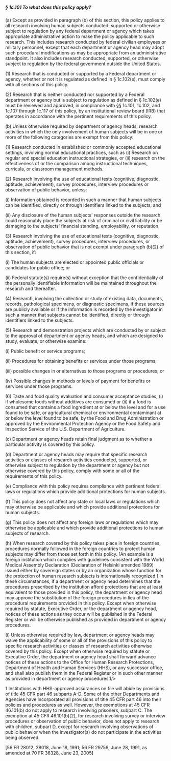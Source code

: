##### § 1c.101 To what does this policy apply? #####

(a) Except as provided in paragraph (b) of this section, this policy applies to all research involving human subjects conducted, supported or otherwise subject to regulation by any federal department or agency which takes appropriate administrative action to make the policy applicable to such research. This includes research conducted by federal civilian employees or military personnel, except that each department or agency head may adopt such procedural modifications as may be appropriate from an administrative standpoint. It also includes research conducted, supported, or otherwise subject to regulation by the federal government outside the United States.

(1) Research that is conducted or supported by a Federal department or agency, whether or not it is regulated as defined in § 1c.102(e), must comply with all sections of this policy.

(2) Research that is neither conducted nor supported by a Federal department or agency but is subject to regulation as defined in § 1c.102(e) must be reviewed and approved, in compliance with §§ 1c.101, 1c.102, and 1c.107 through 1c.117 of this policy, by an institutional review board (IRB) that operates in accordance with the pertinent requirements of this policy.

(b) Unless otherwise required by department or agency heads, research activities in which the only involvement of human subjects will be in one or more of the following categories are exempt from this policy:

(1) Research conducted in established or commonly accepted educational settings, involving normal educational practices, such as (i) Research on regular and special education instructional strategies, or (ii) research on the effectiveness of or the comparison among instructional techniques, curricula, or classroom management methods.

(2) Research involving the use of educational tests (cognitive, diagnostic, aptitude, achievement), survey procedures, interview procedures or observation of public behavior, unless:

(i) Information obtained is recorded in such a manner that human subjects can be identified, directly or through identifiers linked to the subjects; and

(ii) Any disclosure of the human subjects' responses outside the research could reasonably place the subjects at risk of criminal or civil liability or be damaging to the subjects' financial standing, employability, or reputation.

(3) Research involving the use of educational tests (cognitive, diagnostic, aptitude, achievement), survey procedures, interview procedures, or observation of public behavior that is not exempt under paragraph (b)(2) of this section, if:

(i) The human subjects are elected or appointed public officials or candidates for public office; or

(ii) Federal statute(s) require(s) without exception that the confidentiality of the personally identifiable information will be maintained throughout the research and thereafter.

(4) Research, involving the collection or study of existing data, documents, records, pathological specimens, or diagnostic specimens, if these sources are publicly available or if the information is recorded by the investigator in such a manner that subjects cannot be identified, directly or through identifiers linked to the subjects.

(5) Research and demonstration projects which are conducted by or subject to the approval of department or agency heads, and which are designed to study, evaluate, or otherwise examine:

(i) Public benefit or service programs;

(ii) Procedures for obtaining benefits or services under those programs;

(iii) possible changes in or alternatives to those programs or procedures; or

(iv) Possible changes in methods or levels of payment for benefits or services under those programs.

(6) Taste and food quality evaluation and consumer acceptance studies, (i) if wholesome foods without additives are consumed or (ii) if a food is consumed that contains a food ingredient at or below the level and for a use found to be safe, or agricultural chemical or environmental contaminant at or below the level found to be safe, by the Food and Drug Administration or approved by the Environmental Protection Agency or the Food Safety and Inspection Service of the U.S. Department of Agriculture.

(c) Department or agency heads retain final judgment as to whether a particular activity is covered by this policy.

(d) Department or agency heads may require that specific research activities or classes of research activities conducted, supported, or otherwise subject to regulation by the department or agency but not otherwise covered by this policy, comply with some or all of the requirements of this policy.

(e) Compliance with this policy requires compliance with pertinent federal laws or regulations which provide additional protections for human subjects.

(f) This policy does not affect any state or local laws or regulations which may otherwise be applicable and which provide additional protections for human subjects.

(g) This policy does not affect any foreign laws or regulations which may otherwise be applicable and which provide additional protections to human subjects of research.

(h) When research covered by this policy takes place in foreign countries, procedures normally followed in the foreign countries to protect human subjects may differ from those set forth in this policy. [An example is a foreign institution which complies with guidelines consistent with the World Medical Assembly Declaration (Declaration of Helsinki amended 1989) issued either by sovereign states or by an organization whose function for the protection of human research subjects is internationally recognized.] In these circumstances, if a department or agency head determines that the procedures prescribed by the institution afford protections that are at least equivalent to those provided in this policy, the department or agency head may approve the substitution of the foreign procedures in lieu of the procedural requirements provided in this policy. Except when otherwise required by statute, Executive Order, or the department or agency head, notices of these actions as they occur will be published in the Federal Register or will be otherwise published as provided in department or agency procedures.

(i) Unless otherwise required by law, department or agency heads may waive the applicability of some or all of the provisions of this policy to specific research activities or classes of research activities otherwise covered by this policy. Except when otherwise required by statute or Executive Order, the department or agency head shall forward advance notices of these actions to the Office for Human Research Protections, Department of Health and Human Services (HHS), or any successor office, and shall also publish them in the Federal Register or in such other manner as provided in department or agency procedures.1/\>

1 Institutions with HHS-approved assurances on file will abide by provisions of title 45 CFR part 46 subparts A-D. Some of the other Departments and Agencies have incorporated all provisions of title 45 CFR part 46 into their policies and procedures as well. However, the exemptions at 45 CFR 46.101(b) do not apply to research involving prisoners, subpart C. The exemption at 45 CFR 46.101(b)(2), for research involving survey or interview procedures or observation of public behavior, does not apply to research with children, subpart D, except for research involving observations of public behavior when the investigator(s) do not participate in the activities being observed.

[56 FR 28012, 28018, June 18, 1991; 56 FR 29756, June 28, 1991, as amended at 70 FR 36328, June 23, 2005]